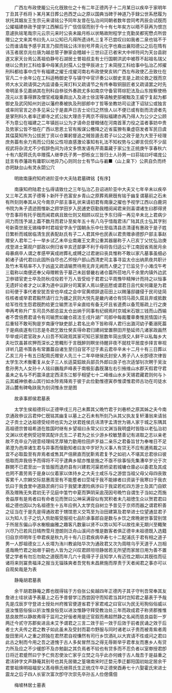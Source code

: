 <!-- { "loadSidebar": true } -->
　　广西左布政使龎公元化旣致仕之十有二年正德丙子十二月某日以疾卒于家明年丁丑其子栎将卜某月某日葬公邑西芝山之原以国典当碑于神道乃手録公世系厯履为状托其姻友王生宗元来请铭公予同年友昔在弘治间同朝者数年尝同考丙辰会试旣而公擢福建叅政予提学江西解后于广信信宿而别于今十有七年矣方以晤不获再为恨岂意遽执铭笔哉宗元云宗元来时公丧未踰月栎以状略故附程学士克勤吴都宪懋贞所尝赠公之文来其书曰先人以公知已凡得所遗诗札三复不已尝叹曰如我者二泉也铭不于公而谁请哉予感乎其言乃叙而铭公讳泮别号芹斋元化字也裔出襄阳德公之后在隋有讳玉者居京兆仕唐为越总管子翀家会稽越十三世曰正已者宋大中祥符间为天台县尉遂又家天台焉公髙祖伯静号石湖居士曽祖叔圭有士行国朝洪武中被荐不起祖名瑞父继以公贵封工科给事中母某氏封孺人公登甲辰进士丁未简授工科给事中弘治乙邜擢刑科都给事中戊午有福建之擢壬戌擢河南右布政使癸亥转广西左布政使乙丑致仕在官凡二十余年公在工科适畅御史亨与镇守中官讦奏公以御史言是上疏论救之旣而京师大水又疏请弭之内监请备元宵灯料又疏请节之有传奉取铜鼓匠者又疏请罢之时先帝明圣多见嘉纳其在刑科自叅驳外奏疏尤多如南京守备官蒋琮犯法及山东按察使杨茂元以言事得罪及僧官戒璇乗舆出入及进士徐浤等语触吏部被黜及王威宁复起为都御史及武冈知州刘逊以藩府奏被执及刑部郎中丁哲等坐教坊司讼逮下诏狱公或独言或率同官言之亦多见采公于是直声日吉士论归之然憸人以不便已或有衘而流谤者先是掌刑科久者率迁卿寺之贰公拟大理丞于两京不得拟福建亦再乃得人为公少之公顾不为意公在福建之二年镇廵以公为才请命总督粮储在河南首革力役之滥者事妨中贵及势家公皆不恤在广西以思恩土官有叛谋公檄降之近省蛮獠有乗虚窃发者军民日虞其偪莫知所为公拔民丁资以仓粟躬督追之贼皆遁去君子以公之政于是为大至于经理庶务葢有余力焉而公归矣公性坦直感激论事知有礼法不知权势与公卿言侃侃不少屈视武将杂流尤不少假辞色间为诗文多愤发语有芹斋藁藏于家公生正统庚午享春秋六十有六配蒋氏先卒赠孺人继李氏子男一卽栎女三皆归士人孙男一曰荪铭曰吁嗟庞公廷言有恭藩政有庸职以地异乃心则同台士有节山与嶻■〈山上臬下〉公夙自负而终亦罔缺台山有灵永閟公穴

　　明故南康府知府进阶亚中大夫陆君墓碑铭【有序】

　　南康知府陆君士弘得请致仕之三年弘治乙丑诏进阶亚中大夫又七年辛未以疾卒又三年乙亥其子德等卜新阡于邑富安乡青山之原葬焉厥旣有铭于幽复谓墓前之石未有所刻则奉其从兄今南京户部主事礼状来请初君有南康之擢也予视学江西以白鹿洞书院为朱子遗迹图惟新之顾学田岁入民逋吏窃勤我稽阅闻君来则喜谓诸生曰郡得贤守吾事将有托乎旣而闻君病且致仕则又相顾以叹比予东归得一再见辛未北上君病少间力而饯予湖上葢不数月而君讣至矣年五十有八乌乎惜哉君讳广陆其氏士弘其字别号新斋世居无锡梅李村君祖安字永宁国朝永乐中仕至临清县丞清谨有惠政于是子姓日繁析而城居临清生民表配赵氏有子二人君其仲也民表以君贵赠承德卽户部主事赵赠安人君年二十一举乡试乙未卒业南雍王文肃公重其器屡称于人已亥丁父忧弘治庚戌登进士第观户部政以例归省辛亥还部夣不利于母将告归适公干江南因省焉居月余母暴病卒人谓之孝感甲寅成祔葬礼或赙之过君谢曰丧具惟称不敢以家凡墓事虽细必躬诸子请代君曰此固所自尽也乙夘授户部山西清吏司主事寻监太仓出纳夙夜共职计及竹木苇秸率不入于凶盗又疏请输贾待用无弃无阙而人便之丁巳监兑于小滩戊午考三载称以南便还奉父母赠敕告于墓己未廵督畿右诸仓葢所莅地凡千余里内镇外边武卫叅错官吏士卒及防秋戍役若干万人皆受给于君君公平周豫毕精殚计而持之以恒事无遗奸论者才之以涿为道中议辟分司寓家人焉以便巡厯或谓君日且代矣何庸是为君曰茍便于事代者安犹吾安也卒成之会中官黄顺辞退荘田上以赐藩邸疆侵于民司徒简徃核者或举君君毅然请行立为疆之民则大悦先是畿内诸仓有饲马菽久腐且弃或抵数给军徃徃生怨君旣酌给更立输贾法平籴直给有备无坏且省道费以备荒赈疏上行之庚申再考称升广东司员外郎总监太仓出纳于同事有纪纲焉时京城米石银三钱而山西输者不啻倍费君请令有司输贾如畿仓菽法壬戌升湖广司郎中每裁覆章奏惟民情国计先后重轻不敢茍狥是岁南康守缺吏部上君名比命下皆称得人君行出潞河幼子衢溺死葢于是病痰遂有归志是冬疏乞致仕癸亥得命君归建祠堂置祭田开塾延师几诸家政画然毕举或问君官政乡人曰吾不知政观其家可知已家居数年简出慎交人鲜干以私每乡大夫社饮虽甚欢狎而深长之思輙形于言旣醉则瞑坐待醒非夜不就枕平居度歩择言审视详听几筵书策各有常置葢自诸生至归自官不愆于素云君卒辛未十二月十有三日葬以乙亥三月十有五日配周氏赠安人先三十二年卒继侯氏封安人男子八人长卽德次律皆太学生次术衡衢复从女子三人长适莫鉊故兵部员外郎曰良子也次适邹钊次聘于吴汝愈孙男九人女孙十人铭曰巍哉庐峰表于南极彭蠡旣潴左右引掖维山水郡天假君守君虽未之名与不朽震泽底定西渎东江郁乎相望七十二峰维山水乡天锡君藏君则何与卜云其臧神依者山其行如水陟焉降焉于彼于此俭勤惟德寅恭惟谟惟君师古功在司徒水涯山麓有碑龟趺我为刻词惟永世是图

　　故承事郎侯君墓表

　　太学生侯祖德将以正德甲戌三月己未葬其父晩竹君于刘巷桥之原其姊之夫今南京通政叅议吕君仲仁旣铭其幽复以墓上之石未有所刻乃从其父执友复轩潘翁来请翁之子贡士之达祖德受经师也实为之状君姓侯氏讳清字孟清世为锡人家于城之东隅其高祖德宗曽祖希道在胜国时继有乡望祖曰永常父曰文渊当我明盛时皆隐以老弘治初文渊以优老例受冠带其配许氏生二子君为之长少游乡校敏慧善记有进取之志以亲老故不克卒业乃锐意经理纯艺厚殖力勤用俭田庐岁益二亲乐之君备旨甘为奉唯日不足弟澄为邑庠诸生君与异事而偕勤知者曰友中岁好为义事人有贷无不应有逋焉裁之以宜不必取盈至有弃焉者或售其产倍厥直而犹靳焉君复予之如初人不堪其忿君徐曰彼倍取而弃我倍予而得将不可乎逮典乡赋亦惟是施之不亟不徐事恒先集漕卒岁兊于次群閧不已君至出一言皆服而退府县有兴建若河渠若桥梁若城墉仓廪必以委君及其成也罔不嘉劳焉于是身以仪着家以体持乡之大夫士咸乐与之游尝当祖父母父母四丧致客累千人宗婣交际慈惠周至有不能塟者曰茔域于我不能嫁者曰资装于我寒曰于我衣饥曰于我食里中道路淤病行曰于我甓津渡险病渉曰于我梁若杠四方游士及其门自欵燕及赠贿无失君初无子见庭中筀竹中夏而笋阴采逾茂因号晩竹自谓生子当如之而施舍益厚有是焉者曰有命者见而贺曰公神采满容似有冥积者未几祖徳生众以贺君君曰祖之德也因以为名祖德生十五年应例入太学克自树立予昔见于京师而器之谓君积善之征当在于是先是得通政君于甥馆恩义交笃至为治田建第及君举进士位望通显君子以为知人壬子之饥入赀助赈受服视七品阶承事郎自是数与乡饮之席晩谢世事营别馆于所居东偏山亭水榭极幽雅之趣客凡数軰以贤不以势以知不以故徃来无期兴至輙聚兴尽乃已若风日晴煦雪月澄朗则泛舟山溪间亦惟是数客者俱正德辛未祖德既入选籍归自京师明年壬申君疾是秋九月十有八日君疾病卒寿七十二配浦氏于君有相之道子男一人卽祖德女三人长壻为洧川教谕陆华次为通政君又次为周暄乌乎天道于人岂相逺哉晩竹君之始艰于嗣也人皆为之兴叹君顾坦坦静居若无所望而家居日用为善不置譬之学者有勿忘勿助之道旣而年几六十竟得子子且知学人有迈徃之期以其旣徃而征诸将来则冨贵福泽之报当无锱铢爽者吾党有未昌厥施而厚责于天者闻君之事亦可以自观矣哉是为表

　　静庵胡君墓表

　　余干胡君静庵之葬也旣得铭于方伯张公矣越四年正德丙子其子守判吾常奉其友詹进士珪状请予表墓上之石予昔督学江西尝因守而知君当其时岂知君之墓表于予哉先是戊辰岁守登进士授处州府推官便道省君于家君戒之曰官以为民无茍狥俗俗威以逞汝惟慈俗佞以折汝惟良俗竞以进汝惟静守拜受教治处三年而政成君子称贤郡推惟慈良故然以静故弗得于监司之好佞者用是迁官叙而弗超然静之名闻而慈良益彰一岁两迁今贰守苏郡矣进且未艾予谓君之三言二效于前一效于后效于前者民诵之效于后者士大夫传之君之教子如此虽未及受封而葛巾野服与同时诸老以子贵而被青紫者周旋田里间人之重之顾独在君然君自视慊然有司行乡饮酒礼以大宾请不徃或问之君曰此古之制而今用之吾之道愧于古人多矣冒然当之得无辱斯举乎君孝友而惠乡人有贷力所及应之不少缓卽不及亦勉副之其负焉者不较也有贷多而不忍负者以室劵授君卽日将迁君蹙然曰宁予亡赀忍使汝亡家乎立焚之乌乎此亦何媿于古人哉吾于是益重之君讳钟字文声静庵其别号也其先居徽之篁墩南宋时迁婺元季迁鄱阳国初始定居余干君曽祖焕明祖福安父髙母蔡氏继蒋氏生正统戊午卒正德癸酉寿七十六娶霍氏宋进士震龙之后子四人长宦次富次卽守次崇先卒孙五人俭偲儒佃

　　梅坡林居士墓表

